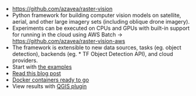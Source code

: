 * https://github.com/azavea/raster-vision
* Python framework for building computer vision models on satellite, aerial, and other large imagery sets (including oblique drone imagery).
* Experiments can be executed on CPUs and GPUs with built-in support for running in the cloud using AWS Batch -> https://github.com/azavea/raster-vision-aws
* The framework is extensible to new data sources, tasks (eg. object detection), backends (eg. * TF Object Detection API), and cloud providers.
* Start with [the examples](https://github.com/azavea/raster-vision-examples)
* [Read this blog post](https://www.azavea.com/blog/2017/05/30/deep-learning-on-aerial-imagery/)
* [Docker containers ready to go](https://docs.rastervision.io/en/0.8/setup.html#docker-containers)
* View results with [QGIS plugin](https://github.com/azavea/raster-vision-qgis)

